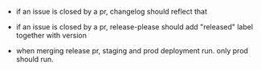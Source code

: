 - if an issue is closed by a pr, changelog should reflect that
- if an issue is closed by a pr, release-please should add "released" label together with version

- when merging release pr, staging and prod deployment run. only prod should run.